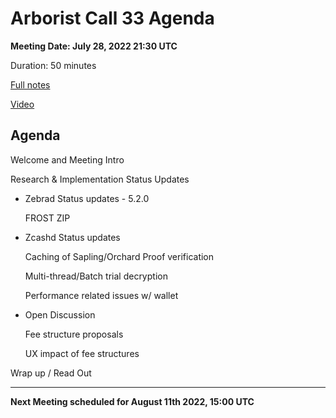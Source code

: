 # Arborist Call 33 Agenda
**Meeting Date: July 28, 2022 21:30 UTC**

Duration: 50 minutes

[Full notes](https://github.com/ZcashCommunityGrants/arboretum-notes/tree/main/AllArboristCallNotes)

[Video](https://www.youtube.com/watch?v=kzoFcZd4Wo8)


## Agenda

Welcome and Meeting Intro

Research & Implementation Status Updates

+ Zebrad Status updates - 5.2.0 

   FROST ZIP 
    

+ Zcashd Status updates


   Caching of Sapling/Orchard Proof verification 
   

   Multi-thread/Batch trial decryption


   Performance related issues w/ wallet

+ Open Discussion

   Fee structure proposals


   UX impact of fee structures



Wrap up / Read Out

___

**Next Meeting scheduled for August 11th 2022, 15:00 UTC**
